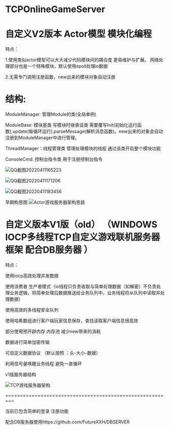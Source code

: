 # TCPOnlineGameServer
自定义V2版本  Actor模型 模块化编程
=========================================================
特点：

1.使用类似actor模型可以大大减少代码模块间的耦合度 更易维护与扩展。
网络处理部分也是一个特殊模块，默认使用epoll处理io数据

2.无需专门调用注册函数，new出来的模块对象自动注册

结构:
===

ModuleManager:  管理Module的类(全局单例) 

ModuleBase: 模块基类 写模块时继承该类 需要覆写Init(初始化运行函数),update(每循环运行),parseMessage(解析消息函数)。new出来的对象会自动注册到ModuleManager中进行管理。

ThreadManager：线程管理类 管理处理模块的线程 通过该类开启整个模块功能

ConsoleCmd: 控制台指令类  用于注册控制台指令



![QQ截图20220411165223](https://user-images.githubusercontent.com/60800578/162700685-fa832bbe-8ca5-43aa-871d-7bb5e66f1835.png)

![QQ截图20220411171206](https://user-images.githubusercontent.com/60800578/162704451-40054d3e-9f8f-488f-85b8-2d2560dfaf3f.png)

![QQ截图20220411183456](https://user-images.githubusercontent.com/60800578/162723114-4493eea8-2cab-4a86-9568-b963e7e1946a.png)




早期构思图
![Actor游戏服务器架构思路](https://user-images.githubusercontent.com/60800578/161270995-b96a6d8a-6488-479b-8222-21a9ec12e351.png)







自定义版本V1版（old） （WINDOWS IOCP多线程TCP自定义游戏联机服务器框架 配合DB服务器 ）
===========================================================================

特点：

使用iocp高效处理并发数据

使用消费者 生产者模式（io线程只负责收取与简单处理数据（如解密）不负责处理业务逻辑，将简单处理后数据推送给业务队列中，业务线程将从队列中读取并处理数据）

使用高效的多线程安全队列

使用哈希数组进行客户端玩家信息保存，查找读取客户端信息很高效

部分使用预开辟内存 内存池 减少new带来的消耗

数据进行简单加密传输

可自定义数据协议   （默认按照 ：头-大小-数据）

利用信号量唤醒业务线程 避免一直循环



v1版服务器结构


![TCP游戏服务器架构](https://user-images.githubusercontent.com/60800578/135739241-7277575f-26ab-4210-9521-9185c0da1b95.png)

=========================================================

当前已包含简单的登录 注册功能

配合DB服务器使用https://github.com/FutureXXH/DBSERVER





